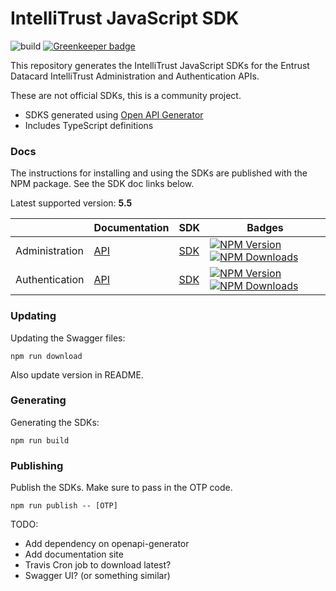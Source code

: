 # IntelliTrust JavaScript SDK

![build](https://github.com/maccuaa/intellitrust-js-sdk/workflows/build/badge.svg)
[![Greenkeeper badge](https://badges.greenkeeper.io/maccuaa/intellitrust-js-sdk.svg)](https://greenkeeper.io/)

This repository generates the IntelliTrust JavaScript SDKs for the Entrust Datacard IntelliTrust Administration and Authentication APIs.

These are not official SDKs, this is a community project.

- SDKS generated using [Open API Generator](https://openapi-generator.tech/)
- Includes TypeScript definitions

### Docs

The instructions for installing and using the SDKs are published with the NPM package. See the SDK doc links below.

Latest supported version: **5.5**

|                | Documentation                                                                       | SDK                                                                  | Badges                                                                                                                                                                                                                                                                        |
| -------------- | ----------------------------------------------------------------------------------- | -------------------------------------------------------------------- | ----------------------------------------------------------------------------------------------------------------------------------------------------------------------------------------------------------------------------------------------------------------------------- |
| Administration | [API](https://entrust.us.trustedauth.com/documentation/apiDocs/administration.html) | [SDK](https://www.npmjs.com/package/@maccuaa/intellitrust-admin-sdk) | [![NPM Version](https://badgen.net/npm/v/@maccuaa/intellitrust-admin-sdk)](https://badgen.net/npm/v/@maccuaa/intellitrust-admin-sdk) [![NPM Downloads](https://badgen.net/npm/dm/@maccuaa/intellitrust-admin-sdk)](https://badgen.net/npm/dm/@maccuaa/intellitrust-admin-sdk) |
| Authentication | [API](https://entrust.us.trustedauth.com/documentation/apiDocs/authentication.html) | [SDK](https://www.npmjs.com/package/@maccuaa/intellitrust-auth-sdk)  | [![NPM Version](https://badgen.net/npm/v/@maccuaa/intellitrust-auth-sdk)](https://badgen.net/npm/v/@maccuaa/intellitrust-auth-sdk) [![NPM Downloads](https://badgen.net/npm/dm/@maccuaa/intellitrust-auth-sdk)](https://badgen.net/npm/dm/@maccuaa/intellitrust-auth-sdk)     |

### Updating

Updating the Swagger files:

```shell
npm run download
```

Also update version in README.

### Generating

Generating the SDKs:

```shell
npm run build
```

### Publishing

Publish the SDKs. Make sure to pass in the OTP code.

```shell
npm run publish -- [OTP]
```

TODO:

- Add dependency on openapi-generator
- Add documentation site
- Travis Cron job to download latest?
- Swagger UI? (or something similar)

